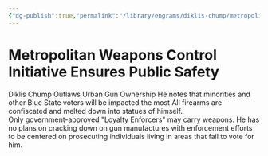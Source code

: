 ```yaml
---
{"dg-publish":true,"permalink":"/library/engrams/diklis-chump/metropolitan-weapons-control-initiative-ensures-public-safety/","tags":["DC/Racism"]}
---
```


# Metropolitan Weapons Control Initiative Ensures Public Safety
Diklis Chump Outlaws Urban Gun Ownership
He notes that minorities and other Blue State voters will be impacted the most
All firearms are confiscated and melted down into statues of himself.  
Only government-approved "Loyalty Enforcers" may carry weapons.
He has no plans on cracking down on gun manufactures with enforcement efforts to be centered on prosecuting individuals living in areas that fail to vote for him.
